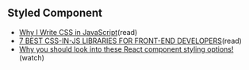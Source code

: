 ## Styled Component
- [Why I Write CSS in JavaScript](https://mxstbr.com/thoughts/css-in-js/)(read)
- [7 BEST CSS-IN-JS LIBRARIES FOR FRONT-END DEVELOPERS](https://www.developerdrive.com/best-css-in-js-libraries/)(read)
- [Why you should look into these React component styling options!](https://www.youtube.com/watch?v=NMiEREulVLc)(watch)
